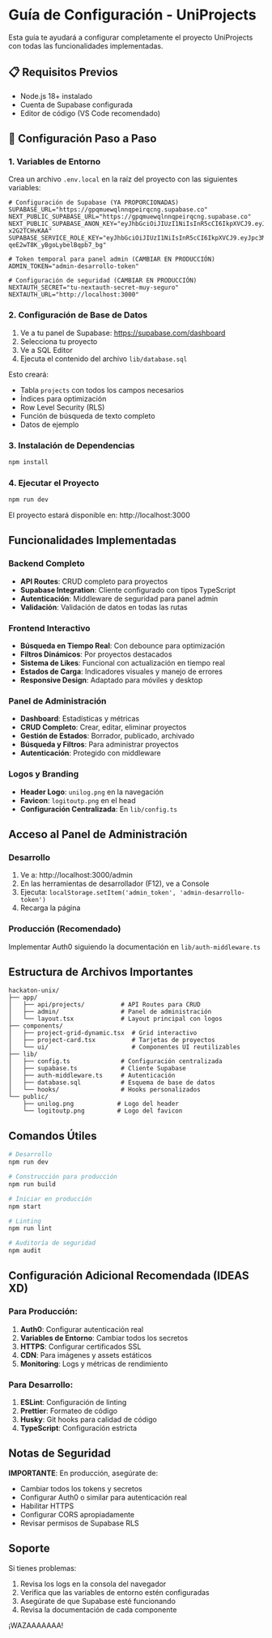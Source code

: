 # Guía de Configuración - UniProjects

Esta guía te ayudará a configurar completamente el proyecto UniProjects con todas las funcionalidades implementadas.

## 📋 Requisitos Previos

- Node.js 18+ instalado
- Cuenta de Supabase configurada
- Editor de código (VS Code recomendado)

## 🔧 Configuración Paso a Paso

### 1. Variables de Entorno

Crea un archivo `.env.local` en la raíz del proyecto con las siguientes variables:

```env
# Configuración de Supabase (YA PROPORCIONADAS)
SUPABASE_URL="https://gpqmuewqlnnqpeirqcng.supabase.co"
NEXT_PUBLIC_SUPABASE_URL="https://gpqmuewqlnnqpeirqcng.supabase.co"
NEXT_PUBLIC_SUPABASE_ANON_KEY="eyJhbGciOiJIUzI1NiIsInR5cCI6IkpXVCJ9.eyJpc3MiOiJzdXBhYmFzZSIsInJlZiI6ImdwcW11ZXdxbG5ucXBlaXJxY25nIiwicm9sZSI6ImFub24iLCJpYXQiOjE3NTkzNTQ2NzgsImV4cCI6MjA3NDkzMDY3OH0.XcD1zilUZfWmzJEiowThwm9QJJ5tTiQ-x2G2TCHvKAA"
SUPABASE_SERVICE_ROLE_KEY="eyJhbGciOiJIUzI1NiIsInR5cCI6IkpXVCJ9.eyJpc3MiOiJzdXBhYmFzZSIsInJlZiI6ImdwcW11ZXdxbG5ucXBlaXJxY25nIiwicm9sZSI6InNlcnZpY2Vfcm9sZSIsImlhdCI6MTc1OTM1NDY3OCwiZXhwIjoyMDc0OTMwNjc4fQ.AtLSYltbbqahM_w3-qeE2wT8K_yBgoLybelBqpb7_bg"

# Token temporal para panel admin (CAMBIAR EN PRODUCCIÓN)
ADMIN_TOKEN="admin-desarrollo-token"

# Configuración de seguridad (CAMBIAR EN PRODUCCIÓN)
NEXTAUTH_SECRET="tu-nextauth-secret-muy-seguro"
NEXTAUTH_URL="http://localhost:3000"
```

### 2. Configuración de Base de Datos

1. Ve a tu panel de Supabase: https://supabase.com/dashboard
2. Selecciona tu proyecto
3. Ve a SQL Editor
4. Ejecuta el contenido del archivo `lib/database.sql`

Esto creará:
- Tabla `projects` con todos los campos necesarios
- Índices para optimización
- Row Level Security (RLS)
- Función de búsqueda de texto completo
- Datos de ejemplo

### 3. Instalación de Dependencias

```bash
npm install
```

### 4. Ejecutar el Proyecto

```bash
npm run dev
```

El proyecto estará disponible en: http://localhost:3000

## Funcionalidades Implementadas

### Backend Completo
- **API Routes**: CRUD completo para proyectos
- **Supabase Integration**: Cliente configurado con tipos TypeScript
- **Autenticación**: Middleware de seguridad para panel admin
- **Validación**: Validación de datos en todas las rutas

### Frontend Interactivo
- **Búsqueda en Tiempo Real**: Con debounce para optimización
- **Filtros Dinámicos**: Por proyectos destacados
- **Sistema de Likes**: Funcional con actualización en tiempo real
- **Estados de Carga**: Indicadores visuales y manejo de errores
- **Responsive Design**: Adaptado para móviles y desktop

### Panel de Administración
- **Dashboard**: Estadísticas y métricas
- **CRUD Completo**: Crear, editar, eliminar proyectos
- **Gestión de Estados**: Borrador, publicado, archivado
- **Búsqueda y Filtros**: Para administrar proyectos
- **Autenticación**: Protegido con middleware

### Logos y Branding
- **Header Logo**: `unilog.png` en la navegación
- **Favicon**: `logitoutp.png` en el head
- **Configuración Centralizada**: En `lib/config.ts`

## Acceso al Panel de Administración

### Desarrollo
1. Ve a: http://localhost:3000/admin
2. En las herramientas de desarrollador (F12), ve a Console
3. Ejecuta: `localStorage.setItem('admin_token', 'admin-desarrollo-token')`
4. Recarga la página

### Producción (Recomendado)
Implementar Auth0 siguiendo la documentación en `lib/auth-middleware.ts`

## Estructura de Archivos Importantes

```
hackaton-unix/
├── app/
│   ├── api/projects/          # API Routes para CRUD
│   ├── admin/                 # Panel de administración
│   └── layout.tsx             # Layout principal con logos
├── components/
│   ├── project-grid-dynamic.tsx  # Grid interactivo
│   ├── project-card.tsx          # Tarjetas de proyectos
│   └── ui/                       # Componentes UI reutilizables
├── lib/
│   ├── config.ts              # Configuración centralizada
│   ├── supabase.ts            # Cliente Supabase
│   ├── auth-middleware.ts     # Autenticación
│   ├── database.sql           # Esquema de base de datos
│   └── hooks/                 # Hooks personalizados
└── public/
    ├── unilog.png            # Logo del header
    └── logitoutp.png         # Logo del favicon
```

## Comandos Útiles

```bash
# Desarrollo
npm run dev

# Construcción para producción
npm run build

# Iniciar en producción
npm start

# Linting
npm run lint

# Auditoría de seguridad
npm audit
```

## Configuración Adicional Recomendada (IDEAS XD)

### Para Producción:
1. **Auth0**: Configurar autenticación real
2. **Variables de Entorno**: Cambiar todos los secretos
3. **HTTPS**: Configurar certificados SSL
4. **CDN**: Para imágenes y assets estáticos
5. **Monitoring**: Logs y métricas de rendimiento

### Para Desarrollo:
1. **ESLint**: Configuración de linting
2. **Prettier**: Formateo de código
3. **Husky**: Git hooks para calidad de código
4. **TypeScript**: Configuración estricta

## Notas de Seguridad

**IMPORTANTE**: En producción, asegúrate de:
- Cambiar todos los tokens y secretos
- Configurar Auth0 o similar para autenticación real
- Habilitar HTTPS
- Configurar CORS apropiadamente
- Revisar permisos de Supabase RLS

## Soporte

Si tienes problemas:
1. Revisa los logs en la consola del navegador
2. Verifica que las variables de entorno estén configuradas
3. Asegúrate de que Supabase esté funcionando
4. Revisa la documentación de cada componente

¡WAZAAAAAAA!